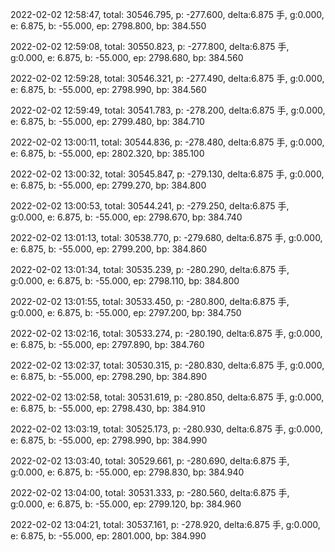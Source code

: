 2022-02-02 12:58:47, total: 30546.795, p: -277.600, delta:6.875 手, g:0.000, e: 6.875, b: -55.000, ep: 2798.800, bp: 384.550

2022-02-02 12:59:08, total: 30550.823, p: -277.800, delta:6.875 手, g:0.000, e: 6.875, b: -55.000, ep: 2798.680, bp: 384.560

2022-02-02 12:59:28, total: 30546.321, p: -277.490, delta:6.875 手, g:0.000, e: 6.875, b: -55.000, ep: 2798.990, bp: 384.560

2022-02-02 12:59:49, total: 30541.783, p: -278.200, delta:6.875 手, g:0.000, e: 6.875, b: -55.000, ep: 2799.480, bp: 384.710

2022-02-02 13:00:11, total: 30544.836, p: -278.480, delta:6.875 手, g:0.000, e: 6.875, b: -55.000, ep: 2802.320, bp: 385.100

2022-02-02 13:00:32, total: 30545.847, p: -279.130, delta:6.875 手, g:0.000, e: 6.875, b: -55.000, ep: 2799.270, bp: 384.800

2022-02-02 13:00:53, total: 30544.241, p: -279.250, delta:6.875 手, g:0.000, e: 6.875, b: -55.000, ep: 2798.670, bp: 384.740

2022-02-02 13:01:13, total: 30538.770, p: -279.680, delta:6.875 手, g:0.000, e: 6.875, b: -55.000, ep: 2799.200, bp: 384.860

2022-02-02 13:01:34, total: 30535.239, p: -280.290, delta:6.875 手, g:0.000, e: 6.875, b: -55.000, ep: 2798.110, bp: 384.800

2022-02-02 13:01:55, total: 30533.450, p: -280.800, delta:6.875 手, g:0.000, e: 6.875, b: -55.000, ep: 2797.200, bp: 384.750

2022-02-02 13:02:16, total: 30533.274, p: -280.190, delta:6.875 手, g:0.000, e: 6.875, b: -55.000, ep: 2797.890, bp: 384.760

2022-02-02 13:02:37, total: 30530.315, p: -280.830, delta:6.875 手, g:0.000, e: 6.875, b: -55.000, ep: 2798.290, bp: 384.890

2022-02-02 13:02:58, total: 30531.619, p: -280.850, delta:6.875 手, g:0.000, e: 6.875, b: -55.000, ep: 2798.430, bp: 384.910

2022-02-02 13:03:19, total: 30525.173, p: -280.930, delta:6.875 手, g:0.000, e: 6.875, b: -55.000, ep: 2798.990, bp: 384.990

2022-02-02 13:03:40, total: 30529.661, p: -280.690, delta:6.875 手, g:0.000, e: 6.875, b: -55.000, ep: 2798.830, bp: 384.940

2022-02-02 13:04:00, total: 30531.333, p: -280.560, delta:6.875 手, g:0.000, e: 6.875, b: -55.000, ep: 2799.120, bp: 384.960

2022-02-02 13:04:21, total: 30537.161, p: -278.920, delta:6.875 手, g:0.000, e: 6.875, b: -55.000, ep: 2801.000, bp: 384.990
